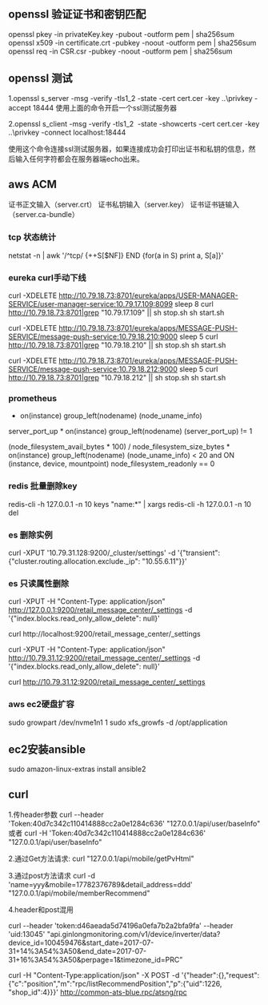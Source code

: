 ## openssl 验证证书和密钥匹配
openssl pkey -in privateKey.key -pubout -outform pem | sha256sum 
openssl x509 -in certificate.crt -pubkey -noout -outform pem | sha256sum 
openssl req -in CSR.csr -pubkey -noout -outform pem | sha256sum

## openssl 测试
1.openssl s_server -msg -verify -tls1_2 -state -cert cert.cer -key ..\privkey -accept 18444
使用上面的命令开启一个ssl测试服务器

2.openssl s_client -msg -verify -tls1_2  -state -showcerts -cert cert.cer -key ..\privkey -connect localhost:18444

使用这个命令连接ssl测试服务器，如果连接成功会打印出证书和私钥的信息，然后输入任何字符都会在服务器端echo出来。

## aws  ACM 
证书正文输入（server.crt）
证书私钥输入（server.key）
证书证书链输入（server.ca-bundle）


### tcp 状态统计
netstat -n | awk '/^tcp/ {++S[$NF]} END {for(a in S) print a, S[a]}'



### eureka curl手动下线
curl -XDELETE http://10.79.18.73:8701/eureka/apps/USER-MANAGER-SERVICE/user-manager-service:10.79.17.109:8099
sleep 8
curl http://10.79.18.73:8701|grep "10.79.17.109" || sh stop.sh
sh start.sh

curl -XDELETE http://10.79.18.73:8701/eureka/apps/MESSAGE-PUSH-SERVICE/message-push-service:10.79.18.210:9000
sleep 5
curl http://10.79.18.73:8701|grep "10.79.18.210" || sh stop.sh
sh start.sh

curl -XDELETE http://10.79.18.73:8701/eureka/apps/MESSAGE-PUSH-SERVICE/message-push-service:10.79.18.212:9000
sleep 5
curl http://10.79.18.73:8701|grep "10.79.18.212" || sh stop.sh
sh start.sh


### prometheus
* on(instance) group_left(nodename) (node_uname_info)

server_port_up * on(instance) group_left(nodename) (server_port_up) != 1

(node_filesystem_avail_bytes * 100) / node_filesystem_size_bytes * on(instance) group_left(nodename) (node_uname_info) < 20 and ON (instance, device, mountpoint) node_filesystem_readonly == 0


### redis 批量删除key
redis-cli -h 127.0.0.1 -n 10 keys "name:*" | xargs redis-cli -h 127.0.0.1 -n 10 del



### es 删除实例
curl -XPUT '10.79.31.128:9200/_cluster/settings' -d '{"transient": {"cluster.routing.allocation.exclude._ip": "10.55.6.11"}}' 


### es 只读属性删除
curl -XPUT -H "Content-Type: application/json" http://127.0.0.1:9200/retail_message_center/_settings -d '{"index.blocks.read_only_allow_delete": null}'

curl http://localhost:9200/retail_message_center/_settings

curl -XPUT -H "Content-Type: application/json" http://10.79.31.12:9200/retail_message_center/_settings -d '{"index.blocks.read_only_allow_delete": null}'

curl http://10.79.31.12:9200/retail_message_center/_settings

### aws ec2硬盘扩容
sudo growpart /dev/nvme1n1 1
sudo xfs_growfs -d /opt/application

## ec2安装ansible
sudo amazon-linux-extras install ansible2

## curl 
1.传header参数
curl --header 'Token:40d7c342c110414888cc2a0e1284c636' "127.0.0.1/api/user/baseInfo"
或者
curl -H 'Token:40d7c342c110414888cc2a0e1284c636' "127.0.0.1/api/user/baseInfo"

2.通过Get方法请求:
curl "127.0.0.1/api/mobile/getPvHtml"

3.通过post方法请求
curl -d 'name=yyy&mobile=17782376789&detail_address=ddd' "127.0.0.1/api/mobile/memberRecommend"

4.header和post混用

curl --header 'token:d46aeada5d74196a0efa7b2a2bfa9fa' --header 'uid:13045' "api.ginlongmonitoring.com/v1/device/inverter/data?device_id=100459476&start_date=2017-07-31+14%3A54%3A50&end_date=2017-07-31+16%3A54%3A50&perpage=1&timezone_id=PRC”
 
curl -H "Content-Type:application/json" -X POST -d '{"header":{},"request":{"c":"position","m":"rpc/listRecommendPosition","p":{"uid":1226, "shop_id":4}}}' http://common-ats-blue.rpc/atsng/rpc